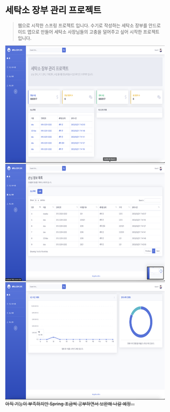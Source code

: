 # 세탁소 장부 관리 프로젝트

> 웹으로 시작한 스프링 프로젝트 입니다.
> 수기로 작성하는 세탁소 장부를 안드로이드 앱으로 만들어 세탁소 사장님들의 고충을 덜어주고 싶어 시작한 프로젝트 입니다.


<img src="/IMG/home.png"  width="700" height="370">

<img src="/IMG/customerList.png"  width="700" height="370">

<img src="/IMG/revenue.png"  width="700" height="370">


<br>
<strike>아직 기능이 부족하지만 Spring 조금씩 공부하면서 보완해 나갈 예정...</strike>
<br>
